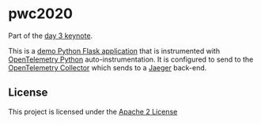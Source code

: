 # pwc2020

Part of the [day 3 keynote](https://2020.pythonwebconf.com/presentations/importance-of-tracing-in-python).

This is a [demo Python Flask application](https://github.com/gurkanakdeniz/example-flask-crud) that is
instrumented with [OpenTelemetry Python](https://github.com/open-telemetry/opentelemetry-python)
auto-instrumentation. It is configured to send to the
[OpenTelemetry Collector](https://github.com/open-telemetry/opentelemetry-collector) which sends to a
[Jaeger](https://www.jaegertracing.io/docs/1.18/getting-started/#all-in-one) back-end.

## License

This project is licensed under the [Apache 2 License](LICENSE)
